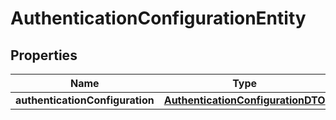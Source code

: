 # AuthenticationConfigurationEntity

## Properties
Name | Type | Description | Notes
------------ | ------------- | ------------- | -------------
**authenticationConfiguration** | [**AuthenticationConfigurationDTO**](AuthenticationConfigurationDTO.md) |  |  [optional]
